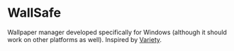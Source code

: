 # WallSafe
Wallpaper manager developed specifically for Windows (although it should work on other platforms as well).
Inspired by [Variety](http://peterlevi.com/variety/).
